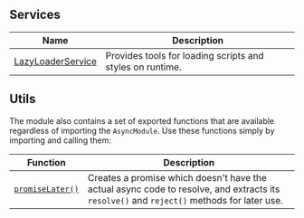 ## Services

| Name | Description |
| ---  | ---         |
| [LazyLoaderService](asyncmodule/lazyloaderservice.html) | Provides tools for loading scripts and styles on runtime. |

## Utils
The module also contains a set of exported functions that are available regardless of importing the `AsyncModule`.
Use these functions simply by importing and calling them:

| Function | Description |
| ---      | ---         |
| [`promiseLater()`](/miscellaneous/functions.html#promiselater) | Creates a promise which doesn't have the actual async code to resolve, and extracts its `resolve()` and `reject()` methods for later use. |